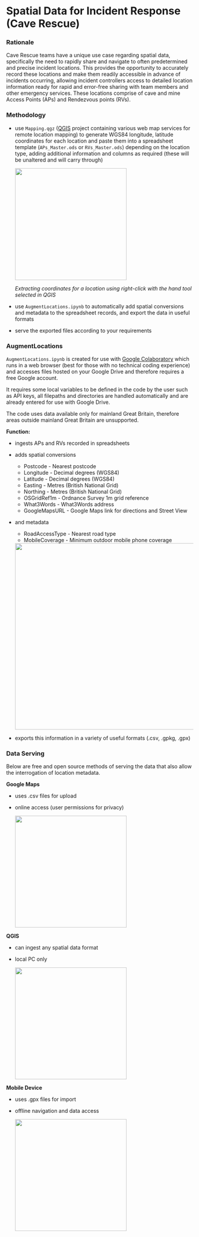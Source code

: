 # Spatial Data for Incident Response (Cave Rescue)



### Rationale

Cave Rescue teams have a unique use case regarding spatial data, specifically the need to rapidly share and navigate to often predetermined and precise incident locations. This provides the opportunity to accurately record these locations and make them readily accessible in advance of incidents occurring, allowing incident controllers access to detailed location information ready for rapid and error-free sharing with team members and other emergency services. These locations comprise of cave and mine Access Points (APs) and Rendezvous points (RVs).



### Methodology
- use ```Mapping.qgz``` ([QGIS](https://qgis.org/en/site/) project containing various web map services for remote location mapping) to generate WGS84 longitude, latitude coordinates for each location and paste them into a spreadsheet template (```APs_Master.ods``` or ```RVs_Master.ods```) depending on the location type, adding additional information and columns as required (these will be unaltered and will carry through)

  <img src="https://github.com/EdwardALockhart/SpatialDataIncidentResponse/blob/main/Content/Coordinates.png" height="300">
  
  _Extracting coordinates for a location using right-click with the hand tool selected in QGIS_

- use ```AugmentLocations.ipynb``` to automatically add spatial conversions and metadata to the spreadsheet records, and export the data in useful formats
- serve the exported files according to your requirements



### AugmentLocations
```AugmentLocations.ipynb``` is created for use with [Google Colaboratory](https://colab.research.google.com/) which runs in a web browser (best for those with no technical coding experience) and accesses files hosted on your Google Drive and therefore requires a free Google account.

It requires some local variables to be defined in the code by the user such as API keys, all filepaths and directories are handled automatically and are already entered for use with Google Drive.

The code uses data available only for mainland Great Britain, therefore areas outside mainland Great Britain are unsupported.

**Function:**
- ingests APs and RVs recorded in spreadsheets
- adds spatial conversions
    - Postcode - Nearest postcode
    - Longitude - Decimal degrees (WGS84)
    - Latitude - Decimal degrees (WGS84)
    - Easting - Metres (British National Grid)
    - Northing - Metres (British National Grid)
    - OSGridRef1m - Ordnance Survey 1m grid reference
    - What3Words - What3Words address
    - GoogleMapsURL - Google Maps link for directions and Street View
- and metadata
    - RoadAccessType - Nearest road type
    - MobileCoverage - Minimum outdoor mobile phone coverage

  <img src="https://github.com/EdwardALockhart/SpatialDataIncidentResponse/blob/main/Content/Augment.png" height="500">
- exports this information in a variety of useful formats (.csv, .gpkg, .gpx)



### Data Serving
Below are free and open source methods of serving the data that also allow the interrogation of location metadata.

**Google Maps**
- uses .csv files for upload
- online access (user permissions for privacy)
  
  <img src="https://github.com/EdwardALockhart/SpatialDataIncidentResponse/blob/main/Content/Google.png" height="300">


**QGIS**
- can ingest any spatial data format
- local PC only
  
  <img src="https://github.com/EdwardALockhart/SpatialDataIncidentResponse/blob/main/Content/QGIS.png" height="300">


**Mobile Device**
- uses .gpx files for import
- offline navigation and data access
  
  <img src="https://github.com/EdwardALockhart/SpatialDataIncidentResponse/blob/main/Content/Mobile.png" height="300">
